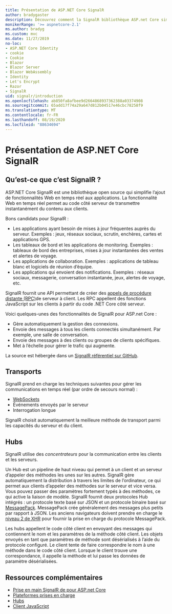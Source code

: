```yaml
---
title: Présentation de ASP.NET Core SignalR
author: bradygaster
description: Découvrez comment la SignalR bibliothèque ASP.net Core simplifie l’ajout de fonctionnalités en temps réel aux applications.
monikerRange: '>= aspnetcore-2.1'
ms.author: bradyg
ms.custom: mvc
ms.date: 11/27/2019
no-loc:
- ASP.NET Core Identity
- cookie
- Cookie
- Blazor
- Blazor Server
- Blazor WebAssembly
- Identity
- Let's Encrypt
- Razor
- SignalR
uid: signalr/introduction
ms.openlocfilehash: ab850fa8afbee9d2664868937362388a03374908
ms.sourcegitcommit: 65add17f74a29a647d812b04517e46cbc78258f9
ms.translationtype: MT
ms.contentlocale: fr-FR
ms.lasthandoff: 08/19/2020
ms.locfileid: "88634694"
---
```

# <a name="introduction-to-aspnet-core-no-locsignalr"></a>Présentation de ASP.NET Core SignalR

## <a name="what-is-no-locsignalr"></a>Qu’est-ce que c’est SignalR ?

ASP.NET Core SignalR est une bibliothèque open source qui simplifie l’ajout de fonctionnalités Web en temps réel aux applications. La fonctionnalité Web en temps réel permet au code côté serveur de transmettre instantanément du contenu aux clients.

Bons candidats pour SignalR :

* Les applications ayant besoin de mises à jour fréquentes auprès du serveur. Exemples : jeux, réseaux sociaux, scrutin, enchères, cartes et applications GPS.
* Les tableaux de bord et les applications de monitoring. Exemples : tableaux de bord des entreprises, mises à jour instantanées des ventes et alertes de voyage.
* Les applications de collaboration. Exemples : applications de tableau blanc et logiciels de réunion d’équipe.
* Les applications qui envoient des notifications. Exemples : réseaux sociaux, messagerie, conversation instantanée, jeux, alertes de voyage, etc.

SignalR fournit une API permettant de créer des [appels de procédure distante (RPC)](https://wikipedia.org/wiki/Remote_procedure_call)de serveur à client. Les RPC appellent des fonctions JavaScript sur les clients à partir du code .NET Core côté serveur.

Voici quelques-unes des fonctionnalités de SignalR pour ASP.net Core :

* Gère automatiquement la gestion des connexions.
* Envoie des messages à tous les clients connectés simultanément. Par exemple, une salle de conversation.
* Envoie des messages à des clients ou groupes de clients spécifiques.
* Met à l’échelle pour gérer le trafic qui augmente.

La source est hébergée dans un [ SignalR référentiel sur GitHub](https://github.com/dotnet/AspNetCore/tree/master/src/SignalR).

## <a name="transports"></a>Transports

SignalR prend en charge les techniques suivantes pour gérer les communications en temps réel (par ordre de secours normal) :

* [WebSockets](https://tools.ietf.org/html/rfc7118)
* Événements envoyés par le serveur
* Interrogation longue

SignalR choisit automatiquement la meilleure méthode de transport parmi les capacités du serveur et du client.

## <a name="hubs"></a>Hubs

SignalR utilise des *concentrateurs* pour la communication entre les clients et les serveurs.

Un Hub est un pipeline de haut niveau qui permet à un client et un serveur d’appeler des méthodes les unes sur les autres. SignalR gère automatiquement la distribution à travers les limites de l’ordinateur, ce qui permet aux clients d’appeler des méthodes sur le serveur et vice versa. Vous pouvez passer des paramètres fortement typés à des méthodes, ce qui active la liaison de modèle. SignalR fournit deux protocoles Hub intégrés : un protocole texte basé sur JSON et un protocole binaire basé sur [MessagePack](https://msgpack.org/).  MessagePack crée généralement des messages plus petits par rapport à JSON. Les anciens navigateurs doivent prendre en charge le [niveau 2 de XHR](https://caniuse.com/#feat=xhr2) pour fournir la prise en charge du protocole MessagePack.

Les hubs appellent le code côté client en envoyant des messages qui contiennent le nom et les paramètres de la méthode côté client. Les objets envoyés en tant que paramètres de méthode sont désérialisés à l’aide du protocole configuré. Le client tente de faire correspondre le nom à une méthode dans le code côté client. Lorsque le client trouve une correspondance, il appelle la méthode et lui passe les données de paramètre désérialisées.

## <a name="additional-resources"></a>Ressources complémentaires

* [Prise en main SignalR de pour ASP.net Core](xref:tutorials/signalr)
* [Plateformes prises en charge](xref:signalr/supported-platforms)
* [Hubs](xref:signalr/hubs)
* [Client JavaScript](xref:signalr/javascript-client)
